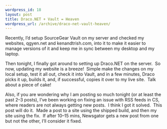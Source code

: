 ```yaml
--- 
wordpress_id: 18
layout: post
title: Draco.NET + Vault = Heaven
wordpress_url: /archive/draco-net-vault-heaven/
---
```


<p>Recently, I&rsquo;d setup SourceGear Vault on my server and checked my websites, qgyen.net and kenandtrish.com, into it to make it easier to manage versions of it and keep me in sync between my desktop and my laptop.</p>
<p>Then tonight, I finally got around to setting up Draco.NET on the server.&nbsp; So now, updating my website is a breeze!&nbsp; Simple make the changes on my local setup, test it all out, check it into Vault, and in a few minutes, Draco picks it up, builds it, and, if successful, copies it over to my live site.&nbsp; Talk about a piece of cake!</p>
<p>Also, if you are wondering why I am posting so much tonight (or at least the past 2&ndash;3 posts), I&rsquo;ve been working on fixing an issue with RSS feeds in CS, where readers are not always getting new posts.&nbsp; I think I got it solved.&nbsp; This post will do it.&nbsp; Made a post to a site using the shipped build, and then my site using the fix.&nbsp; If after 10&ndash;15 mins, Newsgator gets a new post from one but not the other, I&rsquo;ll consider it fixed.</p>
         
